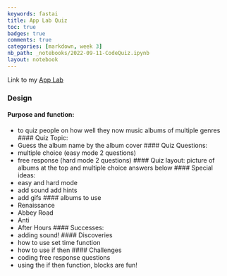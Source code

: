 ```yaml
---
keywords: fastai
title: App Lab Quiz
toc: true 
badges: true
comments: true 
categories: [markdown, week 3]
nb_path: _notebooks/2022-09-11-CodeQuiz.ipynb
layout: notebook
---
```


<!--
#################################################
### THIS FILE WAS AUTOGENERATED! DO NOT EDIT! ###
#################################################
# file to edit: _notebooks/2022-09-11-CodeQuiz.ipynb
-->

<div class="container" id="notebook-container">
        
<div class="cell border-box-sizing text_cell rendered"><div class="inner_cell">
<div class="text_cell_render border-box-sizing rendered_html">
<p>Link to my <a href="https://studio.code.org/projects/applab/7ptsokFyN0pyuT3mKKqMvRwqHrdFYkN843sQCiclsDc">App Lab</a></p>
<h3 id="Design">Design<a class="anchor-link" href="#Design"> </a></h3><h4 id="Purpose-and-function:">Purpose and function:<a class="anchor-link" href="#Purpose-and-function:"> </a></h4><ul>
<li>to quiz people on how well they now music albums of multiple genres
#### Quiz Topic: </li>
<li>Guess the album name by the album cover
#### Quiz Questions: </li>
<li>multiple choice (easy mode 2 questions)</li>
<li>free response (hard mode 2 questions)
#### Quiz layout: picture of albums at the top and multiple choice answers below
#### Special ideas: </li>
<li>easy and hard mode</li>
<li>add sound add hints</li>
<li>add gifs
#### albums to use</li>
<li>Renaissance</li>
<li>Abbey Road</li>
<li>Anti</li>
<li>After Hours
#### Successes:</li>
<li>adding sound! 
#### Discoveries</li>
<li>how to use set time function</li>
<li>how to use if then
#### Challenges</li>
<li>coding free response questions</li>
<li>using the if then function, blocks are fun!</li>
</ul>

</div>
</div>
</div>
</div>
 

